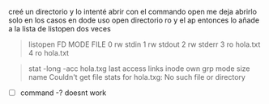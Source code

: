 

creé un directorio y lo intenté abrir con el commando open 
me deja abrirlo solo en los casos en dode uso open directorio ro y el ap 
entonces lo añade a la lista de listopen dos veces

> listopen
   FD  MODE  FILE
    0   rw   stdin
    1   rw   stdout
    2   rw   stderr
    3   ro   hola.txt
    4   ro   hola.txt




> stat -long -acc hola.txg
    last access     links  inode     own     grp      mode         size  name
Couldn't get file stats for hola.txg: No such file or directory

- [ ] command -? doesnt work 




